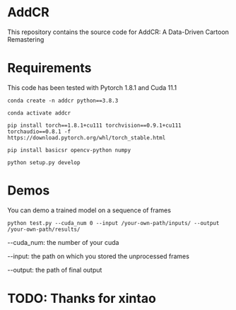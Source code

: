# AddCR
This repository contains the source code for AddCR: A Data-Driven Cartoon Remastering

# Requirements
This code has been tested with Pytorch 1.8.1 and Cuda 11.1

```
conda create -n addcr python==3.8.3

conda activate addcr

pip install torch==1.8.1+cu111 torchvision==0.9.1+cu111 torchaudio==0.8.1 -f https://download.pytorch.org/whl/torch_stable.html

pip install basicsr opencv-python numpy

python setup.py develop
```

# Demos
You can demo a trained model on a sequence of frames

```
python test.py --cuda_num 0 --input /your-own-path/inputs/ --output /your-own-path/results/

```
--cuda_num: the number of your cuda

--input: the path on which you stored the unprocessed frames

--output: the path of final output
  
# TODO: Thanks for xintao 


